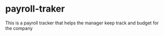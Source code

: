 # payroll-traker
This is a payroll tracker that helps the manager keep track and budget for the company 
